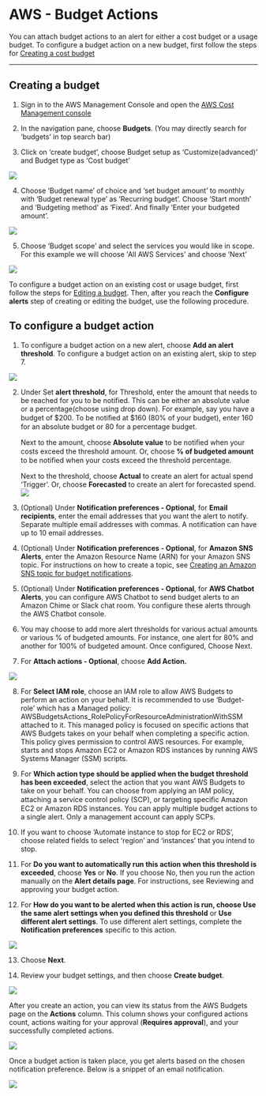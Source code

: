 # AWS - Budget Actions

You can attach budget actions to an alert for either a cost budget or a usage budget. To configure a budget action on a new budget, first follow the steps for [Creating a cost budget](https://docs.aws.amazon.com/cost-management/latest/userguide/create-cost-budget.html)

---

## Creating a budget

1.	Sign in to the AWS Management Console and open the [AWS Cost Management console](https://docs.aws.amazon.com/cost-management/latest/userguide/create-cost-budget.html)

2.	In the navigation pane, choose **Budgets**. (You may directly search for ‘budgets’ in top search bar)

3.	Click on ‘create budget’, choose Budget setup as ‘Customize(advanced)’ and Budget type as ‘Cost budget’

![](images/1.png)

4.	Choose ‘Budget name’ of choice and ‘set budget amount’ to monthly with ‘Budget renewal type’ as ‘Recurring budget’. Choose ‘Start month’ and ‘Budgeting method’ as ‘Fixed’. And finally ‘Enter your budgeted amount’.

![](images/2.png)

5.	Choose ‘Budget scope’ and select the services you would like in scope. For this example we will choose 'All AWS Services' and choose ‘Next’

![](images/3.png)

To configure a budget action on an existing cost or usage budget, first follow the steps for [Editing a budget](https://docs.aws.amazon.com/cost-management/latest/userguide/create-cost-budget.html). Then, after you reach the **Configure alerts** step of creating or editing the budget, use the following procedure.


## To configure a budget action

1.	To configure a budget action on a new alert, choose **Add an alert threshold**. To configure a budget action on an existing alert, skip to step 7.

![](images/4.png)

2.	Under Set **alert threshold**, for Threshold, enter the amount that needs to be reached for you to be notified. This can be either an absolute value or a percentage(choose using drop down). For example, say you have a budget of $200. To be notiﬁed at $160 (80% of your budget), enter 160 for an absolute budget or 80 for a percentage budget.

    Next to the amount, choose **Absolute value** to be notiﬁed when your costs exceed the threshold amount. Or, choose **% of budgeted amount** to be notiﬁed when your costs exceed the threshold percentage.

    Next to the threshold, choose **Actual** to create an alert for actual spend ‘Trigger’. Or, choose **Forecasted** to create an alert for forecasted spend.
    ![](images/5.png)

3.	(Optional) Under **Notification preferences - Optional**, for **Email recipients**, enter the email addresses that you want the alert to notify. Separate multiple email addresses with commas. A notification can have up to 10 email addresses.

4.	(Optional) Under **Notification preferences - Optional**, for **Amazon SNS Alerts**, enter the Amazon Resource Name (ARN) for your Amazon SNS topic. For instructions on how to create a topic, see [Creating an Amazon SNS topic for budget notifications](https://docs.aws.amazon.com/cost-management/latest/userguide/create-cost-budget.html).

5.	  (Optional) Under **Notification preferences - Optional**, for **AWS Chatbot Alerts**, you can configure AWS Chatbot to send budget alerts to an Amazon Chime or Slack chat room. You configure these alerts through the AWS Chatbot console.

6.	 You may choose to add more alert thresholds for various actual amounts or various % of budgeted amounts. For instance, one alert for 80% and another for 100% of budgeted amount. Once configured, Choose Next.

7.	  For **Attach actions - Optional**, choose **Add Action.**

![](images/6.png)

8. For **Select IAM role**, choose an IAM role to allow AWS Budgets to perform an action on your behalf. It is recommended to use ‘Budget-role’ which has a Managed policy: AWSBudgetsActions_RolePolicyForResourceAdministrationWithSSM attached to it. 
This managed policy is focused on specific actions that AWS Budgets takes on your behalf when completing a specific action. This policy gives permission to control AWS resources. For example, starts and stops Amazon EC2 or Amazon RDS instances by running AWS Systems Manager (SSM) scripts.

9. For **Which action type should be applied when the budget threshold has been exceeded**, select the action that you want AWS Budgets to take on your behalf. You can choose from applying an IAM policy, attaching a service control policy (SCP), or targeting speciﬁc Amazon EC2 or Amazon RDS instances. You can apply multiple budget actions to a single alert. Only a management account can apply SCPs.

10. If you want to choose ‘Automate instance to stop for EC2 or RDS’, choose related fields to select ‘region’ and ‘instances’ that you intend to stop.

11. For **Do you want to automatically run this action when this threshold is exceeded**, choose **Yes** or **No**. If you choose No, then you run the action manually on the **Alert details page**. For instructions, see Reviewing and approving your budget action.

12. For **How do you want to be alerted when this action is run, choose Use the same alert settings when you defined this threshold** or **Use different alert settings**. To use different alert settings, complete the **Notification preferences** specific to this action.

![](images/7.png)

13.	Choose **Next**.

14.	Review your budget settings, and then choose **Create budget**.

![](images/8.png)

After you create an action, you can view its status from the AWS Budgets page on the **Actions** column. This column shows your configured actions count, actions waiting for your approval (**Requires approval**), and your successfully completed actions.

![](images/9.png)

Once a budget action is taken place, you get alerts based on the chosen notification preference. Below is a snippet of an email notification.

![](images/10.png)
